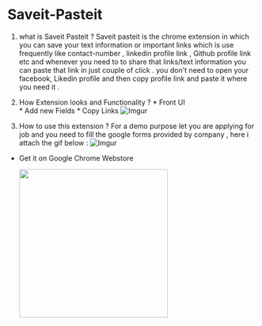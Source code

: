 # Saveit-Pasteit 

1. what is Saveit Pasteit ?
   Saveit pasteit is the chrome extension in which you can save your text information or important links which is use frequently 
   like contact-number , linkedin profile link , Github profile link etc and whenever you need to to share that links/text 
   information you can paste that link in just couple of click . you don't need to open your facebook, Likedin profile and then 
   copy profile link and paste it where you need it .
   
2. How Extension looks and Functionality ?
       * Front UI            
       * Add new Fields
       * Copy Links
        ![Imgur](http://i.imgur.com/scNeLwZ.gif)

3. How to use this extension ?
   For a demo purpose let you are applying for job and you need to fill the google forms provided by company , here i attach the gif 
   below :
        ![Imgur](http://i.imgur.com/W1WViNz.gif)


* Get it on Google Chrome Webstore 

    <a href="https://chrome.google.com/webstore/detail/saveit-pasteit/oifdhhjpmpiepenhapgbdpcakcbflekj"><img src='http://i.imgur.com/ydfpGPS.jpg' width='300'/></a>